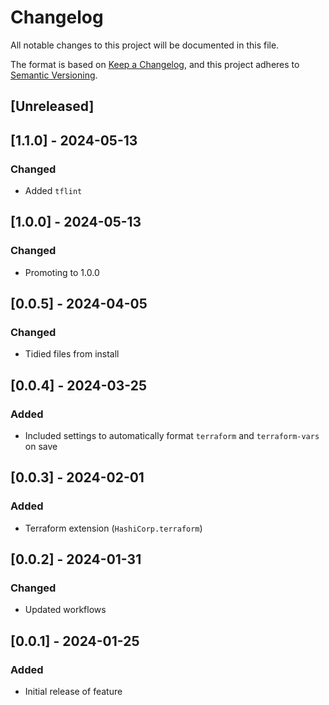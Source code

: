 <!-- markdownlint-disable MD003 MD024 -->
# Changelog

All notable changes to this project will be documented in this file.

The format is based on [Keep a Changelog](https://keepachangelog.com/en/1.0.0/),
and this project adheres to [Semantic Versioning](https://semver.org/spec/v2.0.0.html).

## [Unreleased]

## [1.1.0] - 2024-05-13

### Changed

- Added `tflint`

## [1.0.0] - 2024-05-13

### Changed

- Promoting to 1.0.0

## [0.0.5] - 2024-04-05

### Changed

- Tidied files from install

## [0.0.4] - 2024-03-25

### Added

- Included settings to automatically format `terraform` and `terraform-vars` on save

## [0.0.3] - 2024-02-01

### Added

- Terraform extension (`HashiCorp.terraform`)

## [0.0.2] - 2024-01-31

### Changed

- Updated workflows

## [0.0.1] - 2024-01-25

### Added

- Initial release of feature
